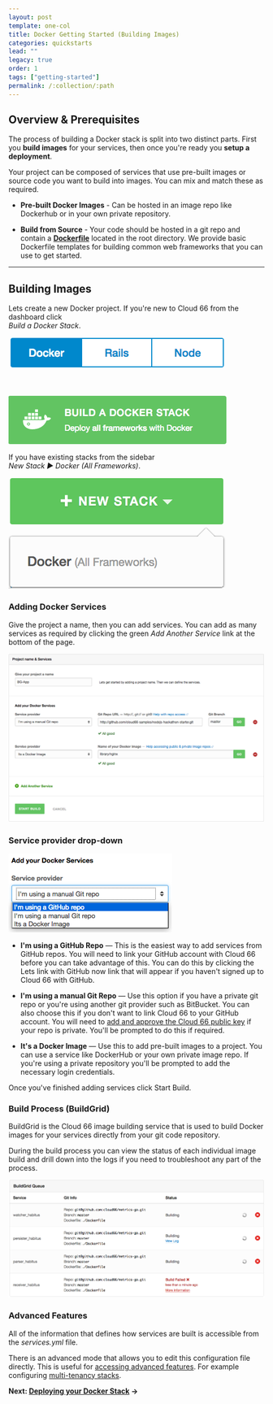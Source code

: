 ```yaml
---
layout: post
template: one-col
title: Docker Getting Started (Building Images)
categories: quickstarts
lead: ""
legacy: true
order: 1
tags: ["getting-started"]
permalink: /:collection/:path
---
```



## Overview & Prerequisites

The process of building a Docker stack is split into two distinct parts. First you **build images** for your services, then once you're ready you  **setup a deployment**.

Your project can be composed of services that use pre-built images or source code you want to build into images. You can mix and match these as required.

* **Pre-built Docker Images** - Can be hosted in an image repo like Dockerhub or in your own private repository.

* **Build from Source** - Your code should be hosted in a git repo and contain a [**Dockerfile**](https://www.digitalocean.com/community/tutorials/docker-explained-using-dockerfiles-to-automate-building-of-images) located in the root directory. We provide basic Dockerfile templates for building common web frameworks that you can use to get started.

* * *


## Building Images

Lets create a new Docker project.
If you're new to Cloud 66 from the dashboard click  
 _Build a Docker Stack_.

![Build a new docker stack from an empty dashboard](/assets/legacy_docker/build_a_docker_stack.png)
    
 If you have existing stacks from the sidebar  
 _New Stack ► Docker (All Frameworks)_.

![Build a new docker stack from the dashboard](/assets/legacy_docker/docker_guide_new_stack.png)

### Adding Docker Services

Give the project a name, then you can add services. You can add as many services as required by clicking the green _Add Another Service_ link at the bottom of the page.

![Build a new docker stack from the dashboard](/assets/legacy_docker/docker_guide_add_services.png)

### Service provider drop-down

![Build a new docker stack from the dashboard](/assets/legacy_docker/build_new_docker.png)

- **I'm using a GitHub Repo** — This is the easiest way to add services from GitHub repos. You will need to link your GitHub account with Cloud 66 before you can take advantage of this. You can do this by clicking the Lets link with GitHub now link that will appear if you haven't signed up to Cloud 66 with GitHub.

- **I'm using a manual Git Repo** — Use this option if you have a private git repo or you're using another git provider such as BitBucket. You can also choose this if you don't want to link Cloud 66 to your GitHub account. You will need to [add and approve the Cloud 66 public key](/{{page.collection}}/references/connect-cloud66-to-git-repo.html) if your repo is private. You'll be prompted to do this if required.

- **It's a Docker Image** — Use this to add pre-built images to a project. You can use a service like DockerHub or your own private image repo. If you're using a private repository you'll be prompted to add the necessary login credentials.

Once you've finished adding services click Start Build.

<h3>Build Process (BuildGrid)</h3>

BuildGrid is the Cloud 66 image building service that is used to build Docker images for your services directly from your git code repository.

During the build process you can view the status of each individual image build and drill down into the logs if you need to troubleshoot any part of the process.

![BuildGrid Queue](/assets/legacy_docker/buildgrid_queue.png)

### Advanced Features

All of the information that defines how services are built is accessible from the _services.yml_ file.

There is an advanced mode that allows you to edit this configuration file directly. This is useful for [accessing advanced features](/{{page.collection}}/tutorials/docker-service-configuration.html). For example configuring [multi-tenancy stacks](/{{page.collection}}/how-to-guides/deployment/multi-tenancy.html).

 **Next: [Deploying your Docker Stack](/legacy_docker/quickstarts/docker-getting-started-deployments.html) →**

